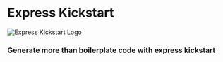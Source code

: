 # Express Kickstart

![Express Kickstart Logo](https://i.imgur.com/Wv8JmoJ.png)

### Generate more than boilerplate code with express kickstart
